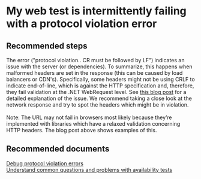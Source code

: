 <properties 
    pageTitle="My web test is intermittently failing with a protocol violation error"
    description="My web test is intermittently failing with a protocol violation error"
    service="microsoft.insights"
    resource="components"
    authors="mcosner"
    displayOrder="14"
    selfHelpType="resource"
    productPesIds="15693"
    cloudEnvironments="public"
 />
# My web test is intermittently failing with a protocol violation error
## **Recommended steps**
The error ("protocol violation.. CR must be followed by LF") indicates an issue with the server (or dependencies). To summarize, this happens when malformed headers are set in the response (this can be caused by load balancers or CDN's). Specifically, some headers might not be using CRLF to indicate end-of-line, which is against the HTTP specification and, therefore, they fail validation at the .NET WebRequest level.  See [this blog post](http://mehdi.me/a-tale-of-debugging-the-linkedin-api-net-and-http-protocol-violations/) for a detailed explanation of the issue.  We recommend taking a close look at the network response and try to spot the headers which might be in violation.
<br><br>
Note: The URL may not fail in browsers most likely because they’re implemented with libraries which have a relaxed validation concerning HTTP headers. The blog post above shows examples of this.
## **Recommended documents**
[Debug protocol violation errors](http://mehdi.me/a-tale-of-debugging-the-linkedin-api-net-and-http-protocol-violations/)
<br>[Understand common questions and problems with availability tests](https://go.microsoft.com/fwlink/?linkid=865227)
